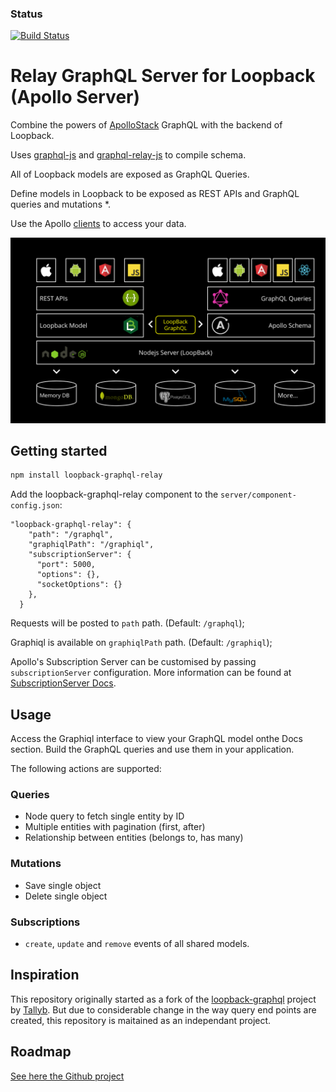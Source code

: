 
### Status
[![Build Status](https://travis-ci.org/BlueEastCode/loopback-graphql-relay.svg?branch=master)](https://travis-ci.org/BlueEastCode/loopback-graphql-relay)

# Relay GraphQL Server for Loopback (Apollo Server)

Combine the powers of [ApolloStack](http://www.apollostack.com/) GraphQL with the backend of Loopback.

Uses [graphql-js](https://github.com/graphql/graphql-js) and [graphql-relay-js](https://github.com/graphql/graphql-relay-js) to compile schema.

All of Loopback models are exposed as GraphQL Queries.

Define models in Loopback to be exposed as REST APIs and GraphQL queries and mutations *.

Use the Apollo [clients](http://dev.apollodata.com/) to access your data. 

![Loopback Graphql](./resources/loopback-graphql.png?raw=true "LoopBack Apollo Architecture") 

## Getting started

```sh
npm install loopback-graphql-relay
```
Add the loopback-graphql-relay component to the `server/component-config.json`: 

```
"loopback-graphql-relay": {
    "path": "/graphql",
    "graphiqlPath": "/graphiql",
    "subscriptionServer": {
      "port": 5000,
      "options": {},
      "socketOptions": {}
    },
  }
```

Requests will be posted to `path` path. (Default: `/graphql`);

Graphiql is available on `graphiqlPath` path. (Default: `/graphiql`);

Apollo's Subscription Server can be customised by passing `subscriptionServer` configuration. More information can be found at [SubscriptionServer Docs](https://github.com/apollographql/subscriptions-transport-ws#subscriptionserver).

## Usage

Access the Graphiql interface to view your GraphQL model onthe Docs section. 
Build the GraphQL queries and use them in your application.

The following actions are supported: 
###  Queries
* Node query to fetch single entity by ID
* Multiple entities with pagination (first, after)
* Relationship between entities (belongs to, has many)

### Mutations
* Save single object
* Delete single object 

### Subscriptions
* `create`, `update` and `remove` events of all shared models.

## Inspiration
This repository originally started as a fork of the [loopback-graphql](https://github.com/Tallyb/loopback-graphql) project by [Tallyb](https://github.com/Tallyb). But due to considerable change in the way query end points are created, this repository is maitained as an independant project.

## Roadmap
[See here the Github project](https://github.com/BlueEastCode/loopback-graphql-relay/projects)
